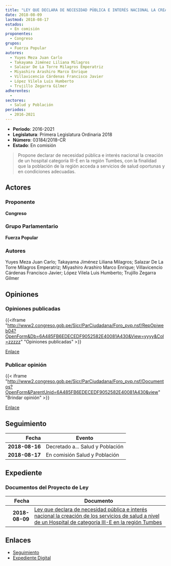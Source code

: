 ```yaml
---
title: "LEY QUE DECLARA DE NECESIDAD PÚBLICA E INTERÉS NACIONAL LA CREACIÓN DE LOS SERVICIOS DE SALUD A NIVEL DE UN HOSPITAL DE CATEGORÍA III-E EN LA REGIÓN TUMBES"
date: 2018-08-09
lastmod: 2018-08-17
estados: 
  - En comisión
proponentes: 
  - Congreso
grupos: 
  - Fuerza Popular
autores: 
  - Yuyes Meza Juan Carlo
  - Takayama Jiménez Liliana Milagros
  - Salazar De La Torre Milagros Emperatriz
  - Miyashiro Arashiro Marco Enrique
  - Villavicencio Cárdenas Francisco Javier
  - López Vilela Luis Humberto
  - Trujillo Zegarra Gilmer
adherentes: 
  - 
sectores: 
  - Salud y Población
periodos: 
  - 2016-2021
---
```


- **Periodo**: 2016-2021
- **Legislatura**: Primera Legislatura Ordinaria 2018
- **Número**: 03184/2018-CR
- **Estado**: En comisión

> Propone declarar de necesidad pública e interés nacional la creación de un hospital categoría III-E en la región Tumbes, con la finalidad que la población de la región acceda a servicios de salud oportunas y en condiciones adecuadas.


## Actores

### Proponente

**Congreso**

### Grupo Parlamentario

**Fuerza Popular**

### Autores

Yuyes Meza Juan Carlo; Takayama Jiménez Liliana Milagros; Salazar De La Torre Milagros Emperatriz; Miyashiro Arashiro Marco Enrique; Villavicencio Cárdenas Francisco Javier; López Vilela Luis Humberto; Trujillo Zegarra Gilmer


## Opiniones

### Opiniones publicadas

{{<iframe "http://www2.congreso.gob.pe/Sicr/ParCiudadana/Foro_pvp.nsf/RepOpiweb04?OpenForm&Db=6A485FB6EDECEDF9052582E40081A430&View=yyyy&Col=zzzzz" "Opiniones publicadas" >}}

[Enlace](http://www2.congreso.gob.pe/Sicr/ParCiudadana/Foro_pvp.nsf/RepOpiweb04?OpenForm&Db=6A485FB6EDECEDF9052582E40081A430&View=yyyy&Col=zzzzz)
### Publicar opinión

{{< iframe "http://www2.congreso.gob.pe/Sicr/ParCiudadana/Foro_pvp.nsf/Documentos?OpenForm&ParentUnid=6A485FB6EDECEDF9052582E40081A430&view" "Brindar opinión" >}}

[Enlace](http://www2.congreso.gob.pe/Sicr/ParCiudadana/Foro_pvp.nsf/Documentos?OpenForm&ParentUnid=6A485FB6EDECEDF9052582E40081A430&view)

## Seguimiento

| Fecha | Evento |
|------:|--------|
| **2018-08-16** | Decretado a... Salud y Población|
| **2018-08-17** | En comisión Salud y Población|


## Expediente


### Documentos del Proyecto de Ley

| Fecha | Documento |
|------:|--------|
| **2018-08-09** | [Ley que declara de necesidad pública e interés nacional la creación de los servicios de salud a nivel de un Hospital de categoría III-E en la región Tumbes](http://www.leyes.congreso.gob.pe/Documentos/2016_2021/Proyectos_de_Ley_y_de_Resoluciones_Legislativas/PL0318420180809.PDF) |

## Enlaces 

- [Seguimiento](http://www2.congreso.gob.pe/Sicr/TraDocEstProc/CLProLey2016.nsf/f7fff46988ca05b1052578e100829cc7/013a6216ef5276c0052582e4007af4eb?OpenDocument)
- [Expediente Digital](http://www2.congreso.gob.pe/Sicr/TraDocEstProc/CLProLey2016.nsf/f7fff46988ca05b1052578e100829cc7/013a6216ef5276c0052582e4007af4eb?OpenDocument&Click=05257FB7005EB655.eb71d0cf91d8294e05256cdf006b5706/$Body/0.1C6C)
